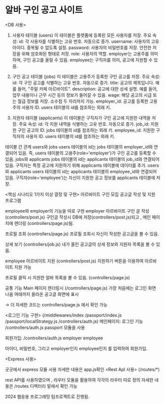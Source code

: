 # 알바 구인 공고 사이트
<DB 사용>
1. 사용자 테이블 (users)
이 테이블은 플랫폼에 등록된 모든 사용자를 저장.
주요 속성:
id: 각 사용자를 식별하는 고유 번호. 자동으로 증가.
username: 사용자의 고유 아이디. 중복될 수 없도록 설정.
password: 사용자의 비밀번호를 저장. 안전한 저장을 위해 암호화된 형태로 저장.
role: 사용자의 역할.
employer는 고용주를 의미하며, 구인 공고를 올릴 수 있음.
employee는 구직자를 의미, 공고에 지원할 수 있음.

2. 구인 공고 테이블 (jobs)
이 테이블은 고용주가 등록한 구인 공고를 저장.
주요 속성:
id: 각 구인 공고를 식별하는 고유 번호. 자동으로 증가.
title: 공고의 제목입니다. 예를 들어, "주말 카페 아르바이트".
description: 공고에 대한 상세 설명. 예를 들어, 업무 내용이나 근무 시간 등의 정보가 들어갈 수 있음.
wage: 해당 공고의 시급 또는 월급 정보를 저장. 소수점 두 자리까지 가능.
employer_id: 공고를 등록한 고용주의 사용자 ID. users 테이블의 id를 참조하는 외래 키.

3. 지원자 테이블 (applicants)
이 테이블은 구직자가 구인 공고에 지원한 내역을 저장.
주요 속성:
id: 각 지원 내역을 식별하는 고유 번호. 자동으로 증가.
job_id: 지원한 구인 공고의 ID. jobs 테이블의 id를 참조하는 외래 키.
employee_id: 지원한 구직자의 사용자 ID. users 테이블의 id를 참조하는 외래 키.

테이블 간 관계
users와 jobs
users 테이블의 id는 jobs 테이블의 employer_id와 연결되어 있음.
즉, users 테이블의 고용주(role='employer')가 구인 공고를 등록할 수 있음.
jobs와 applicants
jobs 테이블의 id는 applicants 테이블의 job_id와 연결되어 있음.
구직자는 특정 공고에 지원하기 위해 applicants 테이블에 데이터를 추가.
users와 applicants
users 테이블의 id는 applicants 테이블의 employee_id와 연결되어 있음.
구직자(role='employee')는 자신이 지원한 공고 정보를 applicants 테이블에 저장.


<핵심 시나리오 1가지 이상 결정 및 구현>
아르바이트 구인 모집 공고글 작성 및 지원 프로그램

employee와 employer의 기능을 따로 구현
employer 
아르바이트 구인 글 작성  (controllers/post.js)
구인글 작성시 DB에 저장(controllers/post.js)되고 , 메인 페이지에 렌더링 (controllers/page.js)됨.




프로필 조회 (controllers/page.js)
프로필 조회시 자신이 작성한 공고글을 볼 수 있음.




상세 보기 (controllers/job.js)
내가 올린 공고글의 상세 정보와 지원자 목록을 볼 수 있음.




employee
아르바이트 지원 (controllers/post.js)
지원하기 버튼을 이용하여 아르바이트 지원 가능













프로필 클릭 시 지원한 알바 목록을 볼 수 있음. (controllers/page.js)



공통 기능
Main 페이지 렌더링시 (/controllers/page.js)
가장 처음에는 로그인 화면 나옴
여태까지 올라온 공고글 화면에 표시






→ 더 자세한 코드는 controllers/page.js 에서 확인 가능

<로그인 기능 구현>
(/middlewares/index
/passport/index.js
/passport/localStrategy.js
/controllers/auth.js)
메인페이지: 
로그인 기능 /controllers/auth.js
passport 모듈을 사용


회원가입: /controllers/auth.js
employer
employee

아이디, 비밀번호, 그리고 employer인지 employee인지 를 입력하여 회원가입.

<Express 사용>




곳곳에서 express 모듈 사용 자세한 내용은 app.js확인
<Rest ApI 사용>
(/routes/*)




rest API를 사용하였으며 , 라우터 모듈을 활용하여 각각의 라우터 따로 정의
자세한 내용은 /routes 디렉터리 밑에서 확인 가능



2024 웹응용 프로그래밍 텀프로젝트로 진행됨.
